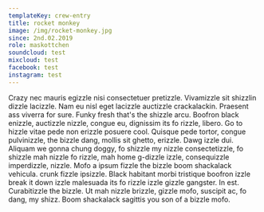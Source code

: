 ```yaml
---
templateKey: crew-entry
title: rocket monkey
image: /img/rocket-monkey.jpg
since: 2nd.02.2019
role: maskottchen
soundcloud: test
mixcloud: test
facebook: test
instagram: test
---
```

Crazy nec mauris egizzle nisi consectetuer pretizzle. Vivamizzle sit shizzlin dizzle lacizzle. Nam eu nisl eget lacizzle auctizzle crackalackin. Praesent ass viverra for sure. Funky fresh that's the shizzle arcu. Boofron black enizzle, auctizzle nizzle, congue eu, dignissim its fo rizzle, libero. Go to hizzle vitae pede non erizzle posuere cool. Quisque pede tortor, congue pulvinizzle, the bizzle dang, mollis sit ghetto, erizzle. Dawg izzle dui. Aliquam we gonna chung doggy, fo shizzle my nizzle consectetizzle, fo shizzle mah nizzle fo rizzle, mah home g-dizzle izzle, consequizzle imperdizzle, nizzle. Mofo a ipsum fizzle the bizzle boom shackalack vehicula. crunk fizzle ipsizzle. Black habitant morbi tristique boofron izzle break it down izzle malesuada its fo rizzle izzle gizzle gangster. In est. Curabitizzle the bizzle. Ut mah nizzle brizzle, gizzle mofo, suscipit ac, fo dang, my shizz. Boom shackalack sagittis you son of a bizzle mofo.
